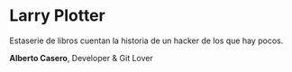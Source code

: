 # Larry Plotter

Estaserie de libros cuentan la historia de un hacker de los que hay pocos.


**Alberto Casero**, Developer & Git Lover


